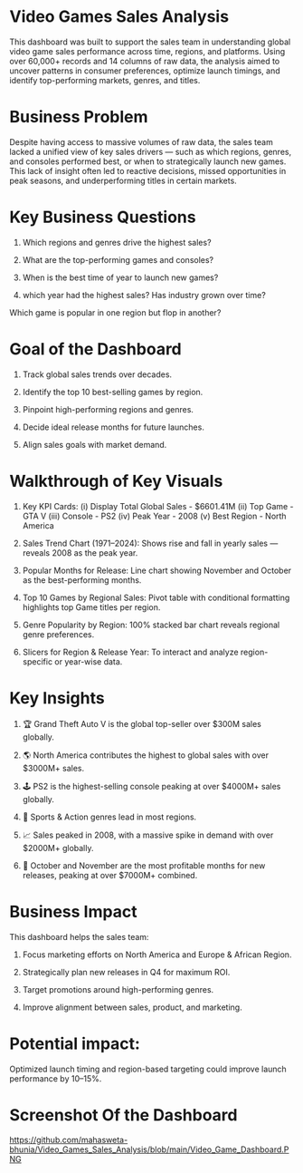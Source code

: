# Video Games Sales Analysis
This dashboard was built to support the sales team in understanding global video game sales performance across time, regions, and platforms. Using over 60,000+ records and 14 columns of raw data, the analysis aimed to uncover patterns in consumer preferences, optimize launch timings, and identify top-performing markets, genres, and titles.
# Business Problem
Despite having access to massive volumes of raw data, the sales team lacked a unified view of key sales drivers — such as which regions, genres, and consoles performed best, or when to strategically launch new games. This lack of insight often led to reactive decisions, missed opportunities in peak seasons, and underperforming titles in certain markets.
# Key Business Questions
1. Which regions and genres drive the highest sales?

2. What are the top-performing games and consoles?

3. When is the best time of year to launch new games?

4. which year had the highest sales? Has industry grown over time?

Which game is popular in one region but flop in another?
# Goal of the Dashboard
1. Track global sales trends over decades.

2. Identify the top 10 best-selling games by region.

3. Pinpoint high-performing regions and genres.

4. Decide ideal release months for future launches.

5. Align sales goals with market demand.
# Walkthrough of Key Visuals
1. Key KPI Cards: (i) Display Total Global Sales - $6601.41M
                  (ii) Top Game - GTA V
                  (iii) Console - PS2
                  (iv) Peak Year - 2008
                  (v) Best Region - North America

3. Sales Trend Chart (1971–2024): Shows rise and fall in yearly sales — reveals 2008 as the peak year.

4. Popular Months for Release: Line chart showing November and October as the best-performing months.

5. Top 10 Games by Regional Sales: Pivot table with conditional formatting highlights top Game titles per region.

6. Genre Popularity by Region: 100% stacked bar chart reveals regional genre preferences.

7. Slicers for Region & Release Year: To interact and analyze region-specific or year-wise data.
# Key Insights
1. 🏆 Grand Theft Auto V is the global top-seller over $300M sales globally.

2. 🌎 North America contributes the highest to global sales with over $3000M+ sales.

3. 🕹️ PS2 is the highest-selling console peaking at over $4000M+ sales globally.

4. 🧨 Sports & Action genres lead in most regions.

5. 📈 Sales peaked in 2008, with a massive spike in demand with over $2000M+ globally.

6. 📅 October and November are the most profitable months for new releases, peaking at over $7000M+ combined.
# Business Impact
This dashboard helps the sales team:
1. Focus marketing efforts on North America and Europe & African Region.

2. Strategically plan new releases in Q4 for maximum ROI.

3. Target promotions around high-performing genres.

4. Improve alignment between sales, product, and marketing.
# Potential impact: 
Optimized launch timing and region-based targeting could improve launch performance by 10–15%.
# Screenshot Of the Dashboard
https://github.com/mahasweta-bhunia/Video_Games_Sales_Analysis/blob/main/Video_Game_Dashboard.PNG



